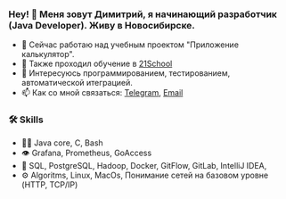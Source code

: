 ### Hey! 👋 Меня зовут Димитрий, я начинающий разработчик (Java Developer). Живу в Новосибирске.


- 🔭 Сейчас работаю над учебным проектом "Приложение калькулятор".
- 🌱 Также проходил обучение в [21School](https://21-school.ru/?utm_source=tmicaela&utm_medium=student&utm_campaign=s21_referal_wave_nsk___)
- 💬 Интересуюсь программированием, тестированием, автоматической итеграцией.
- 📫 Как со мной связаться: [Telegram](https://t.me/GrigoryevDK),  [Email](mailto:grigoryevdk@gmail.com)

### :hammer_and_wrench: Skills
- 👨‍💻 Java core, C, Bash
- 👁️ Grafana, Prometheus, GoAccess
- 💽 SQL, PostgreSQL, Hadoop, Docker, GitFlow, GitLab, IntelliJ IDEA, 
- ⚙️ Algoritms, Linux, MacOs, Понимание сетей на базовом уровне (HTTP, TCP/IP)

